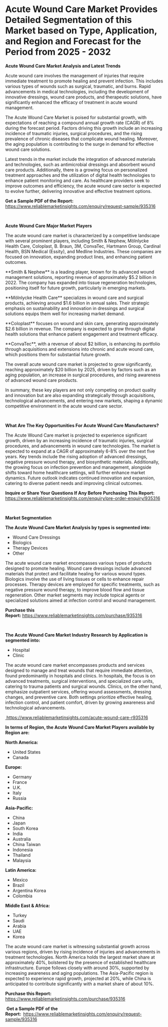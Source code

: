 <p><h1>Acute Wound Care Market Provides Detailed Segmentation of this Market based on Type, Application, and Region and Forecast for the Period from 2025 - 2032</h1></p><p><strong>Acute Wound Care Market Analysis and Latest Trends</strong></p>
<p><p>Acute wound care involves the management of injuries that require immediate treatment to promote healing and prevent infection. This includes various types of wounds such as surgical, traumatic, and burns. Rapid advancements in medical technologies, including the development of innovative dressings, wound care products, and therapeutic solutions, have significantly enhanced the efficacy of treatment in acute wound management.</p><p>The Acute Wound Care Market is poised for substantial growth, with expectations of reaching a compound annual growth rate (CAGR) of 8% during the forecast period. Factors driving this growth include an increasing incidence of traumatic injuries, surgical procedures, and the rising prevalence of chronic diseases that complicate wound healing. Moreover, the aging population is contributing to the surge in demand for effective wound care solutions.</p><p>Latest trends in the market include the integration of advanced materials and technologies, such as antimicrobial dressings and absorbent wound care products. Additionally, there is a growing focus on personalized treatment approaches and the utilization of digital health technologies to enhance patient monitoring and care. As healthcare providers seek to improve outcomes and efficiency, the acute wound care sector is expected to evolve further, delivering innovative and effective treatment options.</p></p>
<p><strong>Get a Sample PDF of the Report:&nbsp;</strong> <a href="https://www.reliablemarketinsights.com/enquiry/request-sample/935316?utm_campaign=3084&utm_medium=2&utm_source=Github&utm_content=ia&utm_term=18042025&utm_id=acute-wound-care">https://www.reliablemarketinsights.com/enquiry/request-sample/935316</a></p>
<p>&nbsp;</p>
<p><strong>Acute Wound Care Major Market Players</strong></p>
<p><p>The acute wound care market is characterized by a competitive landscape with several prominent players, including Smith & Nephew, Mölnlycke Health Care, Coloplast, B. Braun, 3M, ConvaTec, Hartmann Group, Cardinal Health, BSN Medical (Essity), and Medline Industries. These companies are focused on innovation, expanding product lines, and enhancing patient outcomes.</p><p>**Smith & Nephew** is a leading player, known for its advanced wound management solutions, reporting revenue of approximately $5.2 billion in 2022. The company has expanded into tissue regeneration technologies, positioning itself for future growth, particularly in emerging markets.</p><p>**Mölnlycke Health Care** specializes in wound care and surgical products, achieving around $1.6 billion in annual sales. Their strategic emphasis on sustainability and innovation in dressings and surgical solutions equips them well for increasing market demand.</p><p>**Coloplast** focuses on wound and skin care, generating approximately $2.6 billion in revenue. The company is expected to grow through digital health solutions that enhance patient engagement and treatment efficacy.</p><p>**ConvaTec**, with a revenue of about $2 billion, is enhancing its portfolio through acquisitions and extensions into chronic and acute wound care, which positions them for substantial future growth.</p><p>The overall acute wound care market is projected to grow significantly, reaching approximately $20 billion by 2025, driven by factors such as an aging population, an increase in surgical procedures, and rising awareness of advanced wound care products.</p><p>In summary, these key players are not only competing on product quality and innovation but are also expanding strategically through acquisitions, technological advancements, and entering new markets, shaping a dynamic competitive environment in the acute wound care sector.</p></p>
<p>&nbsp;</p>
<p><strong>What Are The Key Opportunities For Acute Wound Care Manufacturers?</strong></p>
<p><p>The Acute Wound Care market is projected to experience significant growth, driven by an increasing incidence of traumatic injuries, surgical procedures, and advancements in wound care technologies. The market is expected to expand at a CAGR of approximately 6-8% over the next five years. Key trends include the rising adoption of advanced dressings, negative pressure wound therapy, and biosynthetic materials. Additionally, the growing focus on infection prevention and management, alongside shifts toward home healthcare settings, will further enhance market dynamics. Future outlook indicates continued innovation and expansion, catering to diverse patient needs and improving clinical outcomes.</p></p>
<p><strong>Inquire or Share Your Questions If Any Before Purchasing This Report:</strong> <a href="https://www.reliablemarketinsights.com/enquiry/pre-order-enquiry/935316?utm_campaign=3084&utm_medium=2&utm_source=Github&utm_content=ia&utm_term=18042025&utm_id=acute-wound-care">https://www.reliablemarketinsights.com/enquiry/pre-order-enquiry/935316</a></p>
<p>&nbsp;</p>
<p><strong>Market Segmentation</strong></p>
<p><strong>The Acute Wound Care Market Analysis by types is segmented into:</strong></p>
<p><ul><li>Wound Care Dressings</li><li>Biologics</li><li>Therapy Devices</li><li>Other</li></ul></p>
<p><p>The acute wound care market encompasses various types of products designed to promote healing. Wound care dressings include advanced materials that protect and facilitate healing for various wound types. Biologics involve the use of living tissues or cells to enhance repair processes. Therapy devices are employed for specific treatments, such as negative pressure wound therapy, to improve blood flow and tissue regeneration. Other market segments may include topical agents or specialized solutions aimed at infection control and wound management.</p></p>
<p><strong>Purchase this Report:&nbsp;</strong><a href="https://www.reliablemarketinsights.com/purchase/935316?utm_campaign=3084&utm_medium=2&utm_source=Github&utm_content=ia&utm_term=18042025&utm_id=acute-wound-care">https://www.reliablemarketinsights.com/purchase/935316</a></p>
<p>&nbsp;</p>
<p><strong>The Acute Wound Care Market Industry Research by Application is segmented into:</strong></p>
<p><ul><li>Hospital</li><li>Clinic</li></ul></p>
<p><p>The acute wound care market encompasses products and services designed to manage and treat wounds that require immediate attention, found predominantly in hospitals and clinics. In hospitals, the focus is on advanced treatments, surgical interventions, and specialized care units, catering to trauma patients and surgical wounds. Clinics, on the other hand, emphasize outpatient services, offering wound assessments, dressing changes, and preventive care. Both settings prioritize effective healing, infection control, and patient comfort, driven by growing awareness and technological advancements.</p></p>
<p><a href="https://www.reliablemarketinsights.com/acute-wound-care-r935316?utm_campaign=3084&utm_medium=2&utm_source=Github&utm_content=ia&utm_term=18042025&utm_id=acute-wound-care">&nbsp;https://www.reliablemarketinsights.com/acute-wound-care-r935316</a></p>
<p><strong>In terms of Region, the Acute Wound Care Market Players available by Region are:</strong></p>
<p>
    <p> <strong> North America: </strong>
        <ul>
            <li>United States</li>
            <li>Canada</li>
        </ul>
        </p> 
    <p> <strong> Europe: </strong>
        <ul>
            <li>Germany</li>
            <li>France</li>
            <li>U.K.</li>
            <li>Italy</li>
            <li>Russia</li>
        </ul>
        </p> 
    <p> <strong> Asia-Pacific: </strong>
        <ul>
            <li>China</li>
            <li>Japan</li>
            <li>South Korea</li>
            <li>India</li>
            <li>Australia</li>
            <li>China Taiwan</li>
            <li>Indonesia</li>
            <li>Thailand</li>
            <li>Malaysia</li>
        </ul>
        </p> 
    <p> <strong> Latin America: </strong>
        <ul>
            <li>Mexico</li>
            <li>Brazil</li>
            <li>Argentina Korea</li>
            <li>Colombia</li>
        </ul>
        </p> 
    <p> <strong> Middle East & Africa: </strong>
        <ul>
            <li>Turkey</li>
            <li>Saudi</li>
            <li>Arabia</li>
            <li>UAE</li>
            <li>Korea</li>
        </ul>
    </p>
    </p>
<p><p>The acute wound care market is witnessing substantial growth across various regions, driven by rising incidence of injuries and advancements in treatment technologies. North America holds the largest market share at approximately 40%, bolstered by the presence of established healthcare infrastructure. Europe follows closely with around 30%, supported by increasing awareness and aging populations. The Asia-Pacific region is expected to experience rapid growth, projected at 20%, while China is anticipated to contribute significantly with a market share of about 10%.</p></p>
<p><strong>Purchase this Report: </strong><a href="https://www.reliablemarketinsights.com/purchase/935316?utm_campaign=3084&utm_medium=2&utm_source=Github&utm_content=ia&utm_term=18042025&utm_id=acute-wound-care">https://www.reliablemarketinsights.com/purchase/935316</a></p>
<p>&nbsp;<strong>Get a Sample PDF of the Report:&nbsp;&nbsp;</strong><a href="https://www.reliablemarketinsights.com/enquiry/request-sample/935316?utm_campaign=3084&utm_medium=2&utm_source=Github&utm_content=ia&utm_term=18042025&utm_id=acute-wound-care">https://www.reliablemarketinsights.com/enquiry/request-sample/935316</a></p>
<p><strong></strong></p>
<p><p></p><p></p><p></p></p>